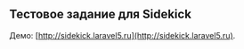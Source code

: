 ## Тестовое задание для Sidekick

Демо: [http://sidekick.laravel5.ru](http://sidekick.laravel5.ru).
